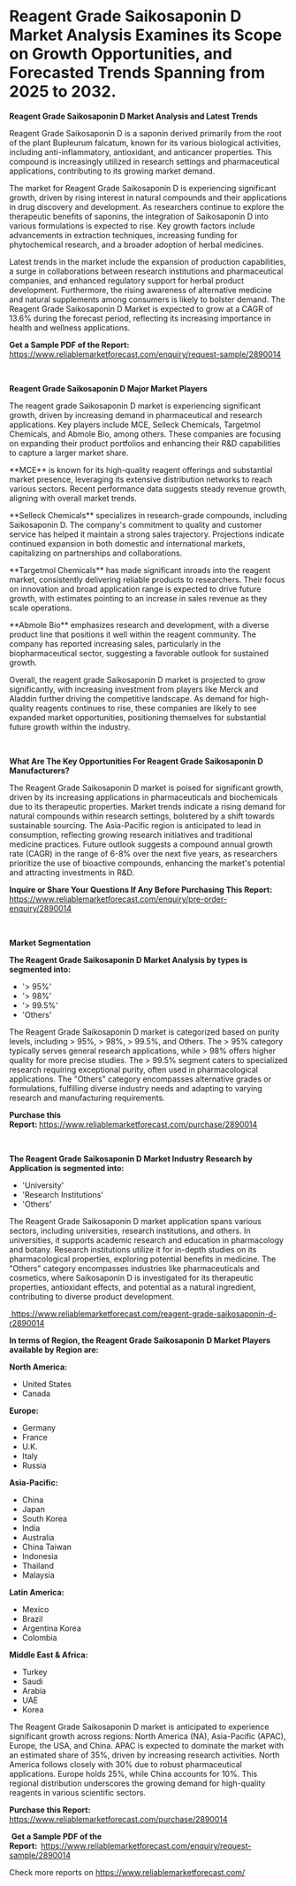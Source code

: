 <p><h1>Reagent Grade Saikosaponin D Market Analysis Examines its Scope on Growth Opportunities, and Forecasted Trends Spanning from 2025 to 2032.</h1></p><p><strong>Reagent Grade Saikosaponin D Market Analysis and Latest Trends</strong></p>
<p><p>Reagent Grade Saikosaponin D is a saponin derived primarily from the root of the plant Bupleurum falcatum, known for its various biological activities, including anti-inflammatory, antioxidant, and anticancer properties. This compound is increasingly utilized in research settings and pharmaceutical applications, contributing to its growing market demand.</p><p>The market for Reagent Grade Saikosaponin D is experiencing significant growth, driven by rising interest in natural compounds and their applications in drug discovery and development. As researchers continue to explore the therapeutic benefits of saponins, the integration of Saikosaponin D into various formulations is expected to rise. Key growth factors include advancements in extraction techniques, increasing funding for phytochemical research, and a broader adoption of herbal medicines.</p><p>Latest trends in the market include the expansion of production capabilities, a surge in collaborations between research institutions and pharmaceutical companies, and enhanced regulatory support for herbal product development. Furthermore, the rising awareness of alternative medicine and natural supplements among consumers is likely to bolster demand. The Reagent Grade Saikosaponin D Market is expected to grow at a CAGR of 13.6% during the forecast period, reflecting its increasing importance in health and wellness applications.</p></p>
<p><strong>Get a Sample PDF of the Report:&nbsp;</strong> <a href="https://www.reliablemarketforecast.com/enquiry/request-sample/2890014?utm_campaign=2314&utm_medium=2&utm_source=Github&utm_content=ia&utm_term=14032025&utm_id=reagent-grade-saikosaponin-d">https://www.reliablemarketforecast.com/enquiry/request-sample/2890014</a></p>
<p>&nbsp;</p>
<p><strong>Reagent Grade Saikosaponin D Major Market Players</strong></p>
<p><p>The reagent grade Saikosaponin D market is experiencing significant growth, driven by increasing demand in pharmaceutical and research applications. Key players include MCE, Selleck Chemicals, Targetmol Chemicals, and Abmole Bio, among others. These companies are focusing on expanding their product portfolios and enhancing their R&D capabilities to capture a larger market share.</p><p>**MCE** is known for its high-quality reagent offerings and substantial market presence, leveraging its extensive distribution networks to reach various sectors. Recent performance data suggests steady revenue growth, aligning with overall market trends.</p><p>**Selleck Chemicals** specializes in research-grade compounds, including Saikosaponin D. The company's commitment to quality and customer service has helped it maintain a strong sales trajectory. Projections indicate continued expansion in both domestic and international markets, capitalizing on partnerships and collaborations.</p><p>**Targetmol Chemicals** has made significant inroads into the reagent market, consistently delivering reliable products to researchers. Their focus on innovation and broad application range is expected to drive future growth, with estimates pointing to an increase in sales revenue as they scale operations.</p><p>**Abmole Bio** emphasizes research and development, with a diverse product line that positions it well within the reagent community. The company has reported increasing sales, particularly in the biopharmaceutical sector, suggesting a favorable outlook for sustained growth.</p><p>Overall, the reagent grade Saikosaponin D market is projected to grow significantly, with increasing investment from players like Merck and Aladdin further driving the competitive landscape. As demand for high-quality reagents continues to rise, these companies are likely to see expanded market opportunities, positioning themselves for substantial future growth within the industry.</p></p>
<p>&nbsp;</p>
<p><strong>What Are The Key Opportunities For Reagent Grade Saikosaponin D Manufacturers?</strong></p>
<p><p>The Reagent Grade Saikosaponin D market is poised for significant growth, driven by its increasing applications in pharmaceuticals and biochemicals due to its therapeutic properties. Market trends indicate a rising demand for natural compounds within research settings, bolstered by a shift towards sustainable sourcing. The Asia-Pacific region is anticipated to lead in consumption, reflecting growing research initiatives and traditional medicine practices. Future outlook suggests a compound annual growth rate (CAGR) in the range of 6-8% over the next five years, as researchers prioritize the use of bioactive compounds, enhancing the market's potential and attracting investments in R&D.</p></p>
<p><strong>Inquire or Share Your Questions If Any Before Purchasing This Report:</strong> <a href="https://www.reliablemarketforecast.com/enquiry/pre-order-enquiry/2890014?utm_campaign=2314&utm_medium=2&utm_source=Github&utm_content=ia&utm_term=14032025&utm_id=reagent-grade-saikosaponin-d">https://www.reliablemarketforecast.com/enquiry/pre-order-enquiry/2890014</a></p>
<p>&nbsp;</p>
<p><strong>Market Segmentation</strong></p>
<p><strong>The Reagent Grade Saikosaponin D Market Analysis by types is segmented into:</strong></p>
<p><ul><li>'> 95%'</li><li>'> 98%'</li><li>'> 99.5%'</li><li>'Others'</li></ul></p>
<p><p>The Reagent Grade Saikosaponin D market is categorized based on purity levels, including > 95%, > 98%, > 99.5%, and Others. The > 95% category typically serves general research applications, while > 98% offers higher quality for more precise studies. The > 99.5% segment caters to specialized research requiring exceptional purity, often used in pharmacological applications. The "Others" category encompasses alternative grades or formulations, fulfilling diverse industry needs and adapting to varying research and manufacturing requirements.</p></p>
<p><strong>Purchase this Report:&nbsp;</strong><a href="https://www.reliablemarketforecast.com/purchase/2890014?utm_campaign=2314&utm_medium=2&utm_source=Github&utm_content=ia&utm_term=14032025&utm_id=reagent-grade-saikosaponin-d">https://www.reliablemarketforecast.com/purchase/2890014</a></p>
<p>&nbsp;</p>
<p><strong>The Reagent Grade Saikosaponin D Market Industry Research by Application is segmented into:</strong></p>
<p><ul><li>'University'</li><li>'Research Institutions'</li><li>'Others'</li></ul></p>
<p><p>The Reagent Grade Saikosaponin D market application spans various sectors, including universities, research institutions, and others. In universities, it supports academic research and education in pharmacology and botany. Research institutions utilize it for in-depth studies on its pharmacological properties, exploring potential benefits in medicine. The "Others" category encompasses industries like pharmaceuticals and cosmetics, where Saikosaponin D is investigated for its therapeutic properties, antioxidant effects, and potential as a natural ingredient, contributing to diverse product development.</p></p>
<p><a href="https://www.reliablemarketforecast.com/reagent-grade-saikosaponin-d-r2890014?utm_campaign=2314&utm_medium=2&utm_source=Github&utm_content=ia&utm_term=14032025&utm_id=reagent-grade-saikosaponin-d">&nbsp;https://www.reliablemarketforecast.com/reagent-grade-saikosaponin-d-r2890014</a></p>
<p><strong>In terms of Region, the Reagent Grade Saikosaponin D Market Players available by Region are:</strong></p>
<p>
    <p> <strong> North America: </strong>
        <ul>
            <li>United States</li>
            <li>Canada</li>
        </ul>
        </p> 
    <p> <strong> Europe: </strong>
        <ul>
            <li>Germany</li>
            <li>France</li>
            <li>U.K.</li>
            <li>Italy</li>
            <li>Russia</li>
        </ul>
        </p> 
    <p> <strong> Asia-Pacific: </strong>
        <ul>
            <li>China</li>
            <li>Japan</li>
            <li>South Korea</li>
            <li>India</li>
            <li>Australia</li>
            <li>China Taiwan</li>
            <li>Indonesia</li>
            <li>Thailand</li>
            <li>Malaysia</li>
        </ul>
        </p> 
    <p> <strong> Latin America: </strong>
        <ul>
            <li>Mexico</li>
            <li>Brazil</li>
            <li>Argentina Korea</li>
            <li>Colombia</li>
        </ul>
        </p> 
    <p> <strong> Middle East & Africa: </strong>
        <ul>
            <li>Turkey</li>
            <li>Saudi</li>
            <li>Arabia</li>
            <li>UAE</li>
            <li>Korea</li>
        </ul>
    </p>
    </p>
<p><p>The Reagent Grade Saikosaponin D market is anticipated to experience significant growth across regions: North America (NA), Asia-Pacific (APAC), Europe, the USA, and China. APAC is expected to dominate the market with an estimated share of 35%, driven by increasing research activities. North America follows closely with 30% due to robust pharmaceutical applications. Europe holds 25%, while China accounts for 10%. This regional distribution underscores the growing demand for high-quality reagents in various scientific sectors.</p></p>
<p><strong>Purchase this Report: </strong><a href="https://www.reliablemarketforecast.com/purchase/2890014?utm_campaign=2314&utm_medium=2&utm_source=Github&utm_content=ia&utm_term=14032025&utm_id=reagent-grade-saikosaponin-d">https://www.reliablemarketforecast.com/purchase/2890014</a></p>
<p>&nbsp;<strong>Get a Sample PDF of the Report:&nbsp;&nbsp;</strong><a href="https://www.reliablemarketforecast.com/enquiry/request-sample/2890014?utm_campaign=2314&utm_medium=2&utm_source=Github&utm_content=ia&utm_term=14032025&utm_id=reagent-grade-saikosaponin-d">https://www.reliablemarketforecast.com/enquiry/request-sample/2890014</a></p>
<p><strong></strong></p>
<p>Check more reports on <a href="https://www.reliablemarketforecast.com/?utm_campaign=2314&utm_medium=2&utm_source=Github&utm_content=ia&utm_term=14032025&utm_id=reagent-grade-saikosaponin-d">https://www.reliablemarketforecast.com/</a></p>